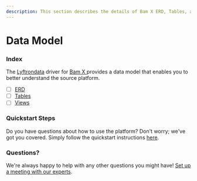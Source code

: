 ```yaml
---
description: This section describes the details of Bam X ERD, Tables, and Views.
---
```


# Data Model

### Index

The  [Lyftrondata](https://www.lyftrondata.com/) driver for [Bam X](https://www.lyftrondata.com/integration/bam-x/)[ ](https://www.lyftrondata.com/integration/bam-x/)provides a data model that enables you to better understand the source platform.

* [ ] [ERD](../../../marketing-analytics/bam-x/data-model/erd.md)
* [ ] [Tables](../../../marketing-analytics/bam-x/data-model/tables.md)
* [ ] [Views](../../../marketing-analytics/bam-x/data-model/views.md)

### Quickstart Steps

Do you have questions about how to use the platform? Don't worry; we've got you covered. Simply follow the quickstart instructions [here](../../../../quickstart-steps.md).

### Questions? <a href="#questions" id="questions"></a>

We're always happy to help with any other questions you might have! [Set up a meeting with our experts](https://www.lyftrondata.com/book-a-meeting/).

